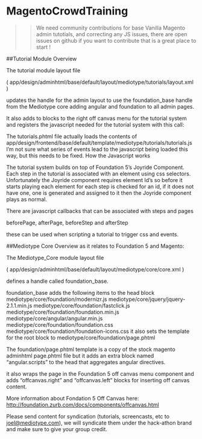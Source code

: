 # MagentoCrowdTraining

>>We need community contributions for base Vanilla Magento admin tutotials, and correcting any JS issues, there are open issues on github if you want to contribute that is a great place to start !

##Tutorial Module Overview

The tutorial module layout file

( app/design/adminhtml/base/default/layout/mediotype/tutorials/layout.xml )

updates the <default> handle for the admin layout to use the foundation_base handle from the Mediotype core adding angular and foundation to all admin pages.

It also adds to blocks to the right off canvas menu for the tutorial system and registers the javascript needed for the tutorial system with this call:

<reference name="angular.scripts">
    <block type="adminhtml/template" template="mediotype/tutorials/tutorials.phtml"></block>
</reference>
The tutorials.phtml file actually loads the contents of
app/design/frontend/base/default/template/mediotype/tutorials/tutorials.js
I’m not sure what series of events lead to the javascript being loaded this way, but this needs to be fixed.
How the Javascript works

The tutorial system builds on top of Foundation 5’s Joyride Component. Each step in the tutorial is associated with an element using css selectors. Unfortunately the Joyride component requires element Id’s so before it starts playing each element for each step is checked for an id, if it does not have one, one is generated and assigned to it then  the Joyride component plays as normal.

There are javascript callbacks that can be associated with steps and pages

beforePage, afterPage, beforeStep and afterStep

these can be used when scripting a tutorial to trigger css and events.

##Mediotype Core Overview as it relates to Foundation 5 and Magento:

The Mediotype_Core module layout file

( app/design/adminhtml/base/default/layout/mediotype/core/core.xml )

defines a handle called foundation_base.

foundation_base adds the following items to the head block
mediotype/core/foundation/modernizr.js
mediotype/core/jquery/jquery-2.1.1.min.js
mediotype/core/foundation/fastclick.js
mediotype/core/foundation/foundation.min.js
mediotype/core/angular/angular.min.js
mediotype/core/foundation/foundation.css
mediotype/core/foundation/foundation-icons.css
it also sets the template for the root block to mediotype/core/foundation/page.phtml

The foundation/page.phtml template is a copy of the stock magento adminhtml page.phtml file but it adds an extra block named “angular.scripts”  to the head that aggregates angular directives.

it also wraps the page in the Foundation 5 off canvas menu component and adds “offcanvas.right” and “offcanvas.left” blocks for inserting off canvas content.

More information about Fondation 5 Off Canvas here: http://foundation.zurb.com/docs/components/offcanvas.html

Please send content for syndication (tutorials, screencasts, etc to joel@mediotype.com), we will syndicate them under the hack-athon brand and make sure to give your group credit.